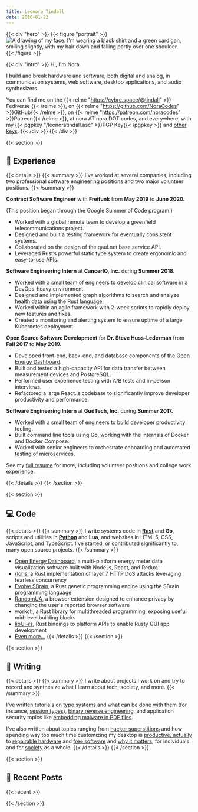 ```yaml
---
title: Leonora Tindall
date: 2016-01-22
---
```


{{< div "hero" >}}
{{< figure "portrait" >}}
![A drawing of my face. I'm wearing a black shirt and a green cardigan, smiling slightly, with my hair down and falling partly over one shoulder.](/images/profile-small.jpg)
{{< /figure >}}

{{< div "intro" >}}
Hi, I'm Nora.

I build and break hardware and software, both digital and analog, in communication
systems, web software, desktop applications, and audio synthesizers.

You can find me on the {{< relme "https://cybre.space/@tindall" >}} Fediverse {{< /relme >}}, on {{< relme "https://github.com/NoraCodes" >}}GitHub{{< /relme >}}, on {{< relme "https://patreon.com/noracodes" >}}Patreon{{< /relme >}}, at nora AT nora DOT codes, and everywhere, with my {{< pgpkey "/leonoratindall.asc" >}}PGP Key{{< /pgpkey >}} and [other keys](/keys).
{{< /div >}}
{{< /div >}}


{{< section >}}
## 💼 Experience

{{< details >}}
{{< summary >}}
I've worked at several companies, including two professional software engineering
positions and two major volunteer positions.
{{< /summary >}}

**Contract Software Engineer** with **Freifunk** from **May 2019** to **June 2020.**

(This position began through the Google Summer of Code program.)
- Worked with a global remote team to develop a greenfield telecommunications project.
- Designed and built a testing framework for eventually consistent systems.
- Collaborated on the design of the qaul.net base service API.
- Leveraged Rust’s powerful static type system to create ergonomic and easy-to-use APIs.

**Software Engineering Intern** at **CancerIQ, Inc.** during **Summer 2018.**

- Worked with a small team of engineers to develop clinical software in a DevOps-heavy environment.
- Designed and implemented graph algorithms to search and analyze health data using the Rust language.
- Worked within an agile framework with 2-week sprints to rapidly deploy new features and fixes.
- Created a monitoring and alerting system to ensure uptime of a large Kubernetes deployment.

**Open Source Software Development** for **Dr. Steve Huss-Lederman** from **Fall 2017** to **May 2019.**

- Developed front-end, back-end, and database components of the [Open Energy Dashboard](https://openenergydashboard.github.io/).
- Built and tested a high-capacity API for data transfer between measurement devices and PostgreSQL.
- Performed user experience testing with A/B tests and in-person interviews.
- Refactored a large React.js codebase to significantly improve developer productivity and performance.

**Software Engineering Intern** at **GudTech, Inc.** during **Summer 2017.**

- Worked with a small team of engineers to build developer productivity tooling.
- Built command line tools using Go, working with the internals of Docker and Docker Compose.
- Worked with senior engineers to orchestrate onboarding and automated testing of microservices.

See my [full resume](/resume.pdf) for more, including volunteer positions and college work
experience.

{{< /details >}}
{{< /section >}}

{{< section >}}
## 💻 Code

{{< details >}}
{{< summary >}}
I write systems code in [**Rust**](/categories/rust) and **Go**,
scripts and utilities in [**Python**](/categories/python) and **Lua**, and
websites in HTML5, CSS, JavaScript, and TypeScript. I've started, or contributed
significantly to, many open source projects.
{{< /summary >}}

- [Open Energy Dashboard](https://github.com/OpenEnergyDashboard/OED), a multi-platform energy meter data visualization software built with Node.js, React, and Redux.
- [rloris](https://github.com/NoraCodes/rloris), a Rust implementation of layer 7 HTTP DoS attacks leveraging fearless concurrency
- [Evolve SBrain](https://github.com/NoraCodes/evolve-sbrain), a Rust genetic programming engine using the SBrain programming language
- [RandomUA](https://github.com/NoraCodes/RandomUA), a browser extension designed to enhance privacy by changing the user's reported browser software
- [workctl](https://github.com/NoraCodes/workctl), a Rust library for multithreaded programming, exposing useful mid-level building blocks
- [libUI-rs](https://github.com/rust-native-ui/libui-rs), Rust bindings to platform APIs to enable Rusty GUI app development
- [Even more...](/projects)
{{< /details >}}
{{< /section >}}

{{< section >}}
## 📜 Writing
{{< details >}}
{{< summary >}}
I write about projects I work on and try to record and synthesize what I learn about tech,
society, and more.
{{< /summary >}}

I've written tutorials on [type systems](/tutorial/a-gentle-introduction-to-practical-types/) and what can be done with them (for instance, [session types](/tutorial/session-types/)), [binary reverse engineering](/tutorial/an-intro-to-x86_64-reverse-engineering/), and application security topics like [embedding malware in PDF files](/post/pdf-embedding-attacks/).

I've also written about topics ranging from [hacker superstitions](/post/hacker-superstitions/) and how spending way too much time customizing my desktop is [productive, actually](/post/modding-vim-i3-and-efficiency/) to [repairable hardware](/post/i-repaired-my-headphones/) and [free software](/post/open-source-for-normal-people/) and [why it matters](/post/a-story-about-my-personal-trainer/), for individuals and for [society](/post/deletefacebook-and-fosta/) as a whole.
{{< /details >}}
{{< /section >}}

{{< section >}}
## 📓 Recent Posts
{{< recent >}}

{{< /section >}}
